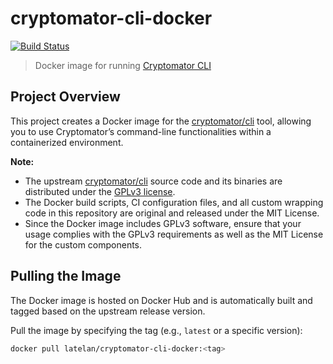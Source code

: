 # cryptomator-cli-docker

[![Build Status](https://github.com/latelan/cryptomator-cli-docker/actions/workflows/docker-build.yml/badge.svg)](https://github.com/latelan/cryptomator-cli-docker/actions/workflows/docker-build.yml)

> Docker image for running [Cryptomator CLI](https://github.com/cryptomator/cli)

## Project Overview

This project creates a Docker image for the [cryptomator/cli](https://github.com/cryptomator/cli) tool, allowing you to use Cryptomator’s command-line functionalities within a containerized environment. 

**Note:**
- The upstream [cryptomator/cli](https://github.com/cryptomator/cli) source code and its binaries are distributed under the [GPLv3 license](https://github.com/cryptomator/cli/blob/develop/LICENSE.txt).
- The Docker build scripts, CI configuration files, and all custom wrapping code in this repository are original and released under the MIT License.
- Since the Docker image includes GPLv3 software, ensure that your usage complies with the GPLv3 requirements as well as the MIT License for the custom components.

## Pulling the Image

The Docker image is hosted on Docker Hub and is automatically built and tagged based on the upstream release version.

Pull the image by specifying the tag (e.g., `latest` or a specific version):

```bash
docker pull latelan/cryptomator-cli-docker:<tag>
